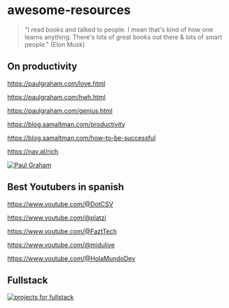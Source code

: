 # awesome-resources
> "I read books and talked to people. I mean that's kind of how one learns anything. There's lots of great books out there & lots of smart people." (Elon Musk)
## On productivity

https://paulgraham.com/love.html

https://paulgraham.com/hwh.html

https://paulgraham.com/genius.html

https://blog.samaltman.com/productivity

https://blog.samaltman.com/how-to-be-successful

https://nav.al/rich

[![Paul Graham](https://pbs.twimg.com/media/E1vS9WwWUAEYYaR?format=jpg&name=medium)](https://paulgraham.com/articles.html)
## Best Youtubers in spanish
https://www.youtube.com/@DotCSV

https://www.youtube.com/@platzi

https://www.youtube.com/@FaztTech

https://www.youtube.com/@midulive

https://www.youtube.com/@HolaMundoDev



## Fullstack

[![projects for fullstack](http://img.youtube.com/vi/Osy0yuxuEOw/0.jpg)](https://www.youtube.com/watch?v=Osy0yuxuEOw)
